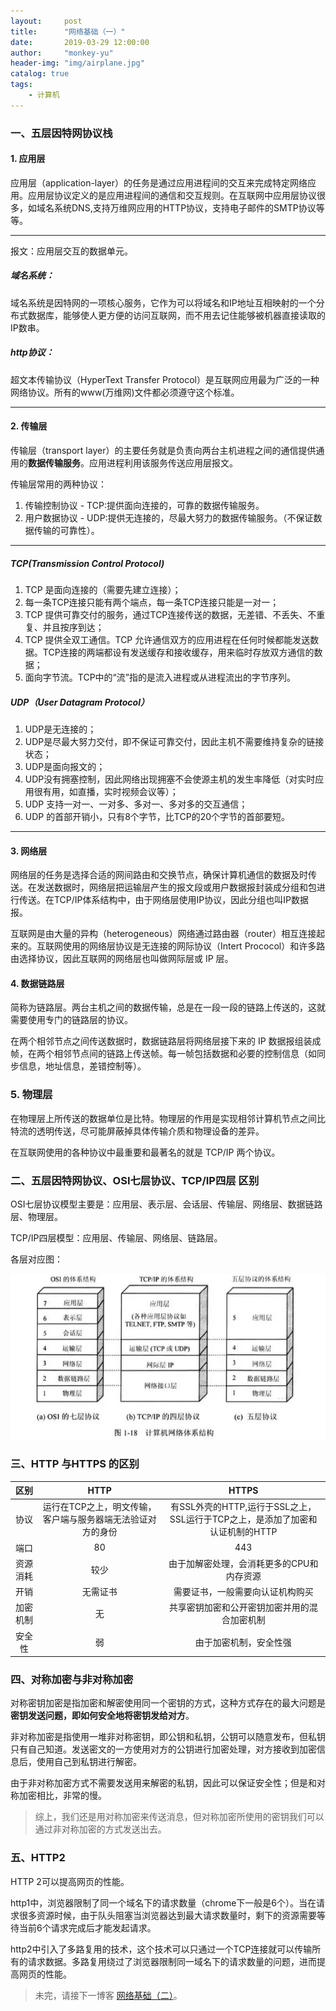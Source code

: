 ```yaml
---
layout:     post
title:      "网络基础（一）"
date:       2019-03-29 12:00:00
author:     "monkey-yu"
header-img: "img/airplane.jpg"
catalog: true
tags:
    - 计算机
---
```


### 一、五层因特网协议栈 

#### 1. 应用层

应用层（application-layer）的任务是通过应用进程间的交互来完成特定网络应用。应用层协议定义的是应用进程间的通信和交互规则。在互联网中应用层协议很多，如域名系统DNS,支持万维网应用的HTTP协议，支持电子邮件的SMTP协议等等。

------

报文：应用层交互的数据单元。

##### 域名系统：

域名系统是因特网的一项核心服务，它作为可以将域名和IP地址互相映射的一个分布式数据库，能够使人更方便的访问互联网，而不用去记住能够被机器直接读取的IP数串。

##### http协议：

超文本传输协议（HyperText Transfer Protocol）是互联网应用最为广泛的一种网络协议。所有的www(万维网)文件都必须遵守这个标准。

------

#### 2. 传输层

传输层（transport layer）的主要任务就是负责向两台主机进程之间的通信提供通用的**数据传输服务**。应用进程利用该服务传送应用层报文。

传输层常用的两种协议：

1. 传输控制协议 - TCP:提供面向连接的，可靠的数据传输服务。
2. 用户数据协议 - UDP:提供无连接的，尽最大努力的数据传输服务。（不保证数据传输的可靠性）。

------

##### TCP(Transmission Control Protocol)

1. TCP 是面向连接的（需要先建立连接）；
2. 每一条TCP连接只能有两个端点，每一条TCP连接只能是一对一；
3. TCP 提供可靠交付的服务，通过TCP连接传送的数据，无差错、不丢失、不重复、并且按序到达；
4. TCP 提供全双工通信。TCP 允许通信双方的应用进程在任何时候都能发送数据。TCP连接的两端都设有发送缓存和接收缓存，用来临时存放双方通信的数据；
5. 面向字节流。TCP中的“流”指的是流入进程或从进程流出的字节序列。

##### UDP（User Datagram Protocol）

1. UDP是无连接的；
2. UDP是尽最大努力交付，即不保证可靠交付，因此主机不需要维持复杂的链接状态；
3. UDP是面向报文的；
4. UDP没有拥塞控制，因此网络出现拥塞不会使源主机的发生率降低（对实时应用很有用，如直播，实时视频会议等）；
5. UDP 支持一对一、一对多、多对一、多对多的交互通信；
6. UDP 的首部开销小，只有8个字节，比TCP的20个字节的首部要短。

------

#### 3. 网络层

网络层的任务是选择合适的网间路由和交换节点，确保计算机通信的数据及时传送。在发送数据时，网络层把运输层产生的报文段或用户数据报封装成分组和包进行传送。在TCP/IP体系结构中，由于网络层使用IP协议，因此分组也叫IP数据报。

互联网是由大量的异构（heterogeneous）网络通过路由器（router）相互连接起来的。互联网使用的网络层协议是无连接的网际协议（Intert Prococol）和许多路由选择协议，因此互联网的网络层也叫做网际层或 IP 层。

#### 4. 数据链路层

简称为链路层。两台主机之间的数据传输，总是在一段一段的链路上传送的，这就需要使用专门的链路层的协议。

在两个相邻节点之间传送数据时，数据链路层将网络层接下来的 IP 数据报组装成帧，在两个相邻节点间的链路上传送帧。每一帧包括数据和必要的控制信息（如同步信息，地址信息，差错控制等）。

### 5. 物理层

在物理层上所传送的数据单位是比特。物理层的作用是实现相邻计算机节点之间比特流的透明传送，尽可能屏蔽掉具体传输介质和物理设备的差异。

在互联网使用的各种协议中最重要和最著名的就是 TCP/IP 两个协议。

### 二、五层因特网协议、OSI七层协议、TCP/IP四层 区别

OSI七层协议模型主要是：应用层、表示层、会话层、传输层、网络层、数据链路层、物理层。

TCP/IP四层模型：应用层、传输层、网络层、链路层。

各层对应图：

![network](/img/post_img/network/network.jpg)

### 三、HTTP 与HTTPS 的区别

|   区别   |                            HTTP                             |                            HTTPS                             |
| :------: | :---------------------------------------------------------: | :----------------------------------------------------------: |
|   协议   | 运行在TCP之上，明文传输，客户端与服务器端无法验证对方的身份 | 有SSL外壳的HTTP,运行于SSL之上，SSL运行于TCP之上，是添加了加密和认证机制的HTTP |
|   端口   |                             80                              |                             443                              |
| 资源消耗 |                            较少                             |          由于加解密处理，会消耗更多的CPU和内存资源           |
|   开销   |                          无需证书                           |               需要证书，一般需要向认证机构购买               |
| 加密机制 |                             无                              |         共享密钥加密和公开密钥加密并用的混合加密机制         |
|  安全性  |                             弱                              |                    由于加密机制，安全性强                    |

### 四、对称加密与非对称加密

对称密钥加密是指加密和解密使用同一个密钥的方式，这种方式存在的最大问题是**密钥发送问题，即如何安全地将密钥发给对方**。

非对称加密是指使用一堆非对称密钥，即公钥和私钥，公钥可以随意发布，但私钥只有自己知道。发送密文的一方使用对方的公钥进行加密处理，对方接收到加密信息后，使用自己到私钥进行解密。

由于非对称加密方式不需要发送用来解密的私钥，因此可以保证安全性；但是和对称加密相比，非常的慢。

> 综上，我们还是用对称加密来传送消息，但对称加密所使用的密钥我们可以通过非对称加密的方式发送出去。

### 五、HTTP2

HTTP 2可以提高网页的性能。

http1中，浏览器限制了同一个域名下的请求数量（chrome下一般是6个）。当在请求很多资源时候，由于队头阻塞当浏览器达到最大请求数量时，剩下的资源需要等待当前6个请求完成后才能发起请求。

http2中引入了多路复用的技术，这个技术可以只通过一个TCP连接就可以传输所有的请求数据。多路复用绕过了浏览器限制同一域名下的请求数量的问题，进而提高网页的性能。

> 未完，请接下一博客 [网络基础（二）](https://monkey-yu.github.io/2019/03/30/network2.html)。

